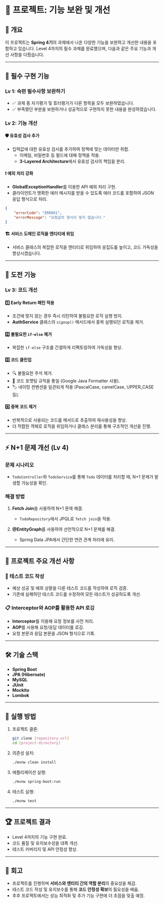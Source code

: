 # 🌟 프로젝트: 기능 보완 및 개선

## 📌 개요
이 프로젝트는 **Spring 4기**의 과제에서 나온 다양한 기능을 보완하고 개선한 내용을 포함하고 있습니다. Level 4까지의 필수 과제를 완료했으며, 다음과 같은 주요 기능과 개선 사항을 다뤘습니다.

---

## 🚀 필수 구현 기능

### Lv 1: 숙련 필수사항 보완하기
- ✅ 과제 중 자가평가 및 튜터평가가 다른 항목을 모두 보완하였습니다.
- ✅ 부족했던 부분을 보완하거나 성공적으로 구현하지 못한 내용을 완성하였습니다.

### Lv 2: 기능 개선

#### 🛡️ 유효성 검사 추가
- 입력값에 대한 유효성 검사를 추가하여 정책에 맞는 데이터만 취합.
    - 이메일, 비밀번호 등 필드에 대해 정책을 적용.
    - **3-Layered Architecture**에서 유효성 검사의 책임을 분리.

#### ❗ 예외 처리 강화
- **GlobalExceptionHandler**를 이용한 API 예외 처리 구현.
- 클라이언트가 명확한 에러 메시지를 받을 수 있도록 에러 코드를 포함하여 JSON 응답 형식으로 처리.

```json
{
    "errorCode": "ERR001",
    "errorMessage": "요청값의 형식이 맞지 않습니다."
}
```

#### 🏗️ 서비스 도메인 로직을 엔티티에 위임
- 서비스 클래스의 복잡한 로직을 엔티티로 위임하여 응집도를 높이고, 코드 가독성을 향상시켰습니다.

---

## 🧗 도전 기능

### Lv 3: 코드 개선
#### 1️⃣ Early Return 패턴 적용
- 조건에 맞지 않는 경우 즉시 리턴하여 불필요한 로직 실행 방지.
- **AuthService** 클래스의 `signup()` 메서드에서 중복 실행되던 로직을 제거.

#### 2️⃣ 불필요한 `if-else` 제거
- 복잡한 `if-else` 구조를 간결하게 리팩토링하여 가독성을 향상.

#### 3️⃣ 코드 클린업
- 🔍 불필요한 주석 제거.
- 🔧 코드 포맷팅 규칙을 통일 (Google Java Formatter 사용).
- 🏷️ 네이밍 컨벤션을 일관되게 적용 (PascalCase, camelCase, UPPER_CASE 등).

#### 4️⃣ 중복 코드 제거
- 반복적으로 사용되는 코드를 메서드로 추출하여 재사용성을 향상.
- 더 적합한 객체로 로직을 위임하거나 클래스 분리를 통해 구조적인 개선을 진행.

---

## ⚡ N+1 문제 개선 (Lv 4)

### 문제 시나리오
- `TodoController`와 `TodoService`를 통해 `Todo` 데이터를 처리할 때, N+1 문제가 발생할 가능성을 확인.

### 해결 방법
1. **Fetch Join**을 사용하여 N+1 문제 해결.
    - `TodoRepository`에서 JPQL로 `fetch join`을 적용.

2. **@EntityGraph**를 사용하여 선언적으로 N+1 문제를 해결.
    - Spring Data JPA에서 간단한 연관 관계 처리에 유리.

---

## 🌈 프로젝트 주요 개선 사항

### 🧪 테스트 코드 작성
- 예상 성공 및 예외 상황을 다룬 테스트 코드를 작성하여 로직 검증.
- 기존에 실패하던 테스트 코드를 수정하여 모든 테스트가 성공하도록 개선.

### 📋 Interceptor와 AOP를 활용한 API 로깅
- **Interceptor**를 이용해 요청 정보를 사전 처리.
- **AOP**를 사용해 요청/응답 데이터를 로깅.
- 요청 본문과 응답 본문을 JSON 형식으로 기록.

---

## 🛠️ 기술 스택
- **Spring Boot**
- **JPA (Hibernate)**
- **MySQL**
- **JUnit**
- **Mockito**
- **Lombok**

---

## 📖 실행 방법
1. 프로젝트 클론:
   ```bash
   git clone [repository-url]
   cd [project-directory]
   ```

2. 의존성 설치:
   ```bash
   ./mvnw clean install
   ```

3. 애플리케이션 실행:
   ```bash
   ./mvnw spring-boot:run
   ```

4. 테스트 실행:
   ```bash
   ./mvnw test
   ```

---

## 🏆 프로젝트 결과
- Level 4까지의 기능 구현 완료.
- 코드 품질 및 유지보수성을 대폭 개선.
- 테스트 커버리지 및 API 안정성 향상.

---

## 🧐 회고
- 프로젝트를 진행하며 **서비스와 엔티티 간의 역할 분리**의 중요성을 체감.
- 테스트 코드 작성 및 유지보수를 통해 **코드 안정성 확보**의 필요성을 배움.
- 추후 프로젝트에서는 성능 최적화 및 추가 기능 구현에 더 초점을 맞출 예정.
